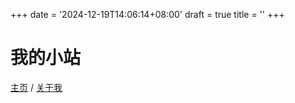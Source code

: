 +++
date = '2024-12-19T14:06:14+08:00'
draft = true
title = ''
+++

# 我的小站

[主页](/) / [关于我](posts/about)